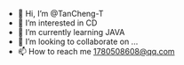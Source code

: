 - 👋 Hi, I’m @TanCheng-T
- 👀 I’m interested in CD
- 🌱 I’m currently learning JAVA
- 💞️ I’m looking to collaborate on ...
- 📫 How to reach me 1780508608@qq.com

<!---
TanCheng-T/TanCheng-T is a ✨ special ✨ repository because its `README.md` (this file) appears on your GitHub profile.
You can click the Preview link to take a look at your changes.
--->
